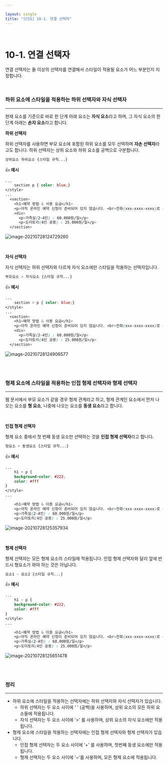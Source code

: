 ```yaml
---

layout: single
title: "[CSS] 10-1. 연결 선택자"
---
```


<br>

# 10-1. 연결 선택자

연결 선택자는 둘 이상의 선택자를 연결해서 스타일이 적용될 요소가 어느 부분인지 지정합니다. 

<br>

### 하위 요소에 스타일을 적용하는 하위 선택자와 자식 선택자

---

현재 요소를 기준으로 바로 한 단계 아래 요소는 **자식 요소**라고 하며, 그 자식 요소의 한 단계 아래는 **손자 요소**라고 합니다. 

**하위 선택자**

하위 선택자를 사용하면 부모 요소에 포함된 하위 요소를 모두 선택하며 **자손 선택자**라고도 합니다. 하위 선택자는 상위 요소와 하위 요소를 공백으로 구분합니다. 

```css
상위요소 하위요소 {스타일 규칙...}
```

👍 **예시**

```css
...
	section p { color: blue;}
</style>
...
  <section>
    <h1>예약 방법 & 사용 요금</h1>
    <p>아직 온라인 예약 신청이 준비되어 있지 않습니다. <br>전화(xxx-xxxx-xxxx)로 문의 바랍니다.</p>
    <div>
      <p>가족실(2~4인) : 60,000원/일</p>
      <p>도미토리(4인 공용) : 25,000원/일</p>
  </section> 
```

![image-20210728124729260](C:\Users\wjsdu\AppData\Roaming\Typora\typora-user-images\image-20210728124729260.png)

<br>

**자식 선택자**

자식 선택자는 하위 선택자와 다르게 자식 요소에만 스타일을 적용하는 선택자입니다. 

```css
부모요소 > 자식요소 {스타일 규칙...}
```

👍 **예시**

```css
...
	section > p { color: blue;}
</style>
...
  <section>
    <h1>예약 방법 & 사용 요금</h1>
    <p>아직 온라인 예약 신청이 준비되어 있지 않습니다. <br>전화(xxx-xxxx-xxxx)로 문의 바랍니다.</p>
    <div>
      <p>가족실(2~4인) : 60,000원/일</p>
      <p>도미토리(4인 공용) : 25,000원/일</p>
  </section> 
```

![image-20210728124906577](C:\Users\wjsdu\AppData\Roaming\Typora\typora-user-images\image-20210728124906577.png)

<br>

<br>

### 형제 요소에 스타일을 적용하는 인접 형제 선택자와 형제 선택자

---

웹 문서에서 부모 요소가 같을 경우 형제 관계라고 하고, 형제 관계인 요소에서 먼저 나오는 요소를 **형 요소**, 나중에 나오는 요소를 **동생 요소**라고 합니다. 

<br>

**인접 형제 선택자**

형제 요소 중에서 첫 번째 동생 요소만 선택하는 것을 **인접 형제 선택자**라고 합니다. 

```css
형요소 + 동생요소 {스타일 규칙...}
```

👍 **예시**

```css
...
	h1 + p {
    background-color: #222;
    color: #fff
}
</style>
...

    <h1>예약 방법 & 이용 요금</h1>
    <p>아직 온라인 예약 신청이 준비되어 있지 않습니다. <br>전화(xxx-xxxx-xxxx)로 문의 바랍니다.</p>
    <p>가족실(2~4인) : 60,000원/일</p>
    <p>도미토리(4인 공용) : 25,000원/일</p>
```

![image-20210728125357934](C:\Users\wjsdu\AppData\Roaming\Typora\typora-user-images\image-20210728125357934.png)

<br>

**형제 선택자**

형제 선택자는 모든 형제 요소의 스타일에 적용됩니다. 인접 형제 선택자와 달리 앞에 반드시 형요소가 와야 하는 것은 아닙니다. 

```css
요소1 ~ 요소2 {스타일 규칙...}
```

👍 **예시**

```css
...
	h1 ~ p {
    background-color: #222;
    color: #fff
}
</style>
...

    <h1>예약 방법 & 이용 요금</h1>
    <p>아직 온라인 예약 신청이 준비되어 있지 않습니다. <br>전화(xxx-xxxx-xxxx)로 문의 바랍니다.</p>
    <p>가족실(2~4인) : 60,000원/일</p>
    <p>도미토리(4인 공용) : 25,000원/일</p>
```

![image-20210728125651478](C:\Users\wjsdu\AppData\Roaming\Typora\typora-user-images\image-20210728125651478.png)

<br>

<br>

### 정리

---

* 하위 요소에 스타일을 적용하는 선택자에는 하위 선택자와 자식 선택자가 있습니다. 
    * 하위 선택자는 두 요소 사이에  ' ' (공백)을 사용하며, 상위 요소의 모든 하위 요소들에 적용됩니다. 
    * 자식 선택자는 두 요소 사이에 '\>' 를 사용하며, 상위 요소의 자식 요소에만 적용됩니다. 
* 형제 요소에 스타일을 적용하는 선택자에는 인접 형제 선택자와 형제 선택자가 있습니다. 
    * 인접 형제 선택자는 두 요소 사이에 '+' 를 사용하며, 첫번째 동생 요소에만 적용됩니다. 
    * 형제 선택자는 두 요소 사이에 '~'를 사용하며, 모든 형제 요소에 적용됩니다. 